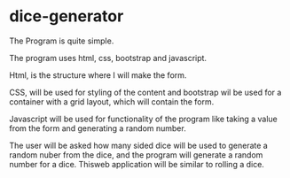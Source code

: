 # dice-generator

The Program is quite simple.

The program uses html, css, bootstrap and javascript.

Html, is the structure where I will make the form. 

CSS, will be used for styling of the content and bootstrap wil be used for a container with a grid layout, which will contain the form.

Javascript will be used for functionality of the program like taking a value from the form and generating a random number.

The user will be asked how many sided dice will be used to generate a random nuber from the dice, and the program will generate a random number for a dice. Thisweb application will be similar to rolling a dice.
